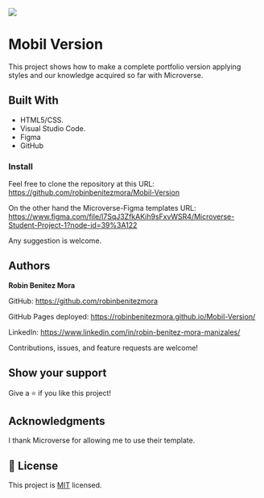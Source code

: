 ![](https://img.shields.io/badge/Microverse-blueviolet)
# Mobil Version
>
This project shows how to make a complete portfolio version applying styles and our knowledge acquired so far with Microverse.


## Built With

- HTML5/CSS.
- Visual Studio Code.
- Figma
- GitHub


### Install
Feel free to clone the repository at this URL: https://github.com/robinbenitezmora/Mobil-Version

On the other hand the Microverse-Figma templates URL: https://www.figma.com/file/l7SqJ3ZfkAKih9sFxvWSR4/Microverse-Student-Project-1?node-id=39%3A122

Any suggestion is welcome.

## Authors

 **Robin Benitez Mora**

GitHub: https://github.com/robinbenitezmora

GitHub Pages deployed: https://robinbenitezmora.github.io/Mobil-Version/

LinkedIn: https://www.linkedin.com/in/robin-benitez-mora-manizales/

Contributions, issues, and feature requests are welcome!

## Show your support

Give a ⭐️ if you like this project!

## Acknowledgments

I thank Microverse for allowing me to use their template.

## 📝 License

This project is [MIT](./MIT.md) licensed.